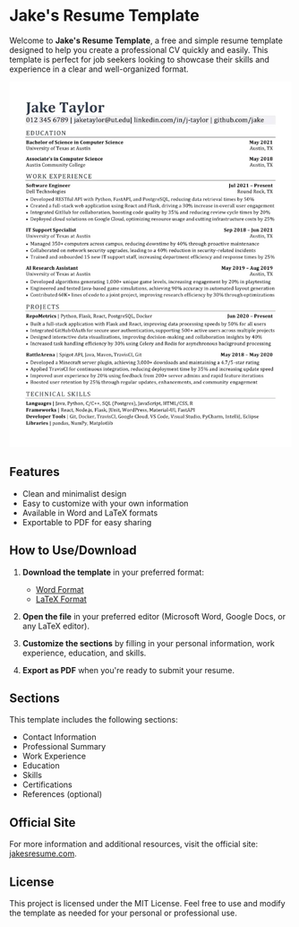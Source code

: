 # Jake's Resume Template

Welcome to **Jake's Resume Template**, a free and simple resume template designed to help you create a professional CV quickly and easily. This template is perfect for job seekers looking to showcase their skills and experience in a clear and well-organized format.

![Jake's Resume Example](https://raw.githubusercontent.com/jakesresume/jakesresume.github.io/main/jakes-resume-example.webp)

## Features

- Clean and minimalist design
- Easy to customize with your own information
- Available in Word and LaTeX formats
- Exportable to PDF for easy sharing

## How to Use/Download

1. **Download the template** in your preferred format:
   - [Word Format](https://github.com/jakesresume/jakesresume.github.io/releases/download/template/Jakes-Resume-Word-Files.zip)
   - [LaTeX Format](https://github.com/jakesresume/jakesresume.github.io/releases/download/latex/Jakes-Resume-LaTeX.zip)

2. **Open the file** in your preferred editor (Microsoft Word, Google Docs, or any LaTeX editor).

3. **Customize the sections** by filling in your personal information, work experience, education, and skills.

4. **Export as PDF** when you're ready to submit your resume.

## Sections

This template includes the following sections:
- Contact Information
- Professional Summary
- Work Experience
- Education
- Skills
- Certifications
- References (optional)

## Official Site

For more information and additional resources, visit the official site: [jakesresume.com](https://jakesresume.com/).

## License

This project is licensed under the MIT License. Feel free to use and modify the template as needed for your personal or professional use.
